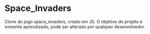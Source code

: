 # Space_Invaders
Clone do jogo space_invaders, criado em JS.
O objetivo do projeto é somente aprendizado, pode ser alterado por qualquer desenvolvedor.

